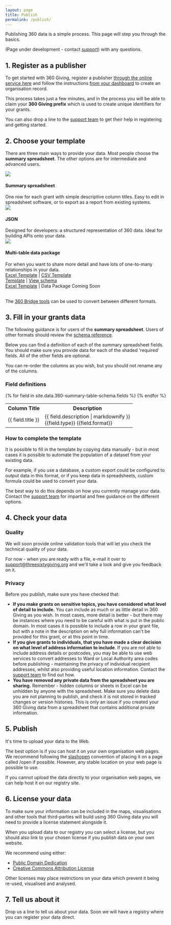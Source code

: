 ```yaml
---
layout: page
title: Publish
permalink: /publish/
---
```

<div id="toc"></div>

Publishing 360 data is a simple process. This page will step you through the basics. 

(Page under development - contact [support](/support/)) with any questions.


## 1. Register as a publisher

To get started with 360 Giving, register a publisher [through the online service here](http://data.threesixtygiving.org/user/register) and follow the instructions [from your dashboard](http://data.threesixtygiving.org/dashboard) to create an organisation record.

This process takes just a few minutes, and in the process you will be able to claim your **360 Giving prefix** which is used to create unique identifiers for your grants.

You can also drop a line to the [support team](/support/) to get their help in registering and getting started. 

## 2. Choose your template

There are three main ways to provide your data. Most people choose the **summary spreadsheet**. The other options are for intermediate and advanced users.

<div class="section">
<div class="col span_1_of_3 center-text">
<img src="{{site.baseurl}}/assets/img/spreadsheet.png" class="icon-image"/>
<h4>Summary spreadsheet</h4>
One row for each grant with simple descriptive column titles. Easy to edit in spreadsheet software, or to export as a report from existing systems.
</div>
<div class="col span_1_of_3 center-text">
<img src="{{site.baseurl}}/assets/img/json.png" class="icon-image"/>
<h4>JSON</h4>
Designed for developers: a structured representation of 360 data. Ideal for building APIs onto your data.
</div>
<div class="col span_1_of_3 center-text">
<img src="{{site.baseurl}}/assets/img/package.png" class="icon-image"/>
<h4>Multi-table data package</h4>
For when you want to share more detail and have lots of one-to-many relationships in your data. 
</div>
</div>

<div class="section">
<div class="col span_1_of_3 center-text">
<a href="/assets/standard/schema/summary-table/360-giving-schema-titles.xlsx">Excel Template</a> | <a href="/assets/standard/schema/summary-table/360-giving-schema-titles.csv/Activity.csv">CSV Template</a>
</div>
<div class="col span_1_of_3 center-text">
<a href="/assets/json-template-temp.json">Template</a> | <a href="/docs/#json-schema">View schema</a>
</div>
<div class="col span_1_of_3 center-text">
<a href="/assets/standard/schema/multi-table/360-giving-schema-fields.xlsx">Excel Template</a> | Data Package Coming Soon
</div>
</div>

<br clear="all"/>

The [360 Bridge tools](/tools/) can be used to convert between different formats. 

## 3. Fill in your grants data

The following guidance is for users of the **summary spreadsheet**. Users of other formats should review the [schema reference](/docs/).

Below you can find a definition of each of the summary spreadsheet fields. You should make sure you provide data for each of the shaded 'required' fields. All of the other fields are optional. 

You can re-order the columns as you wish, but you should not rename any of the columns. 

### Field definitions

<table class="reference-table">
    <tr>
        <th>Column Title</th>
        <th>Description</th>
    </tr>
{% for field in site.data.360-summary-table-schema.fields %}
<tr {%if field.required %}class="required_field"{%endif%}>
    <td class="col-title">{{ field.title }}</td>
    <td class="col-desc">{{ field.description | markdownify }}</br><span class="extra-info">{{field.type}} {{field.format}}</span></td>
</tr>
{% endfor %}
</table>

### How to complete the template

It is possible to fill in the template by copying data manually - but in most cases it is possible to automate the population of a dataset from your existing data.

For example, if you use a database, a custom export could be configured to output data in this format, or if you keep data in spreadsheets, custom formula could be used to convert your data. 

The best way to do this depends on how you currently manage your data. Contact the [support team](/support/) for impartial and free guidance on the different options.

## 4. Check your data

### Quality

We will soon provide online validation tools that will let you check the technical quality of your data.

For now - when you are ready with a file, e-mail it over to support@threesixtygiving.org and we'll take a look and give you feedback on it.

### Privacy

Before you publish, make sure you have checked that:

* **If you make grants on sensitive topics, you have considered what level of detail to include.** You can include as much or as little detail in 360 Giving as you wish. In most cases, more detail is better - but there may be instances where you need to be careful with what is put in the public domain. In most cases it is possible to include a row in your grant file, but with a note in the description on why full information can't be provided for this grant, or at this point in time.
* **If you give grants to individuals, that you have made a clear decision on what level of address information to include**. If you are not able to include address details or postcodes, you may be able to use web services to convert addresses to Ward or Local Authority area codes before publishing - maintaining the privacy of individual recipient addresses, whilst also providing useful location information. Contact the [support team](/support/) to find out how.
* **You have removed any private data from the spreadsheet you are sharing.** Remember - hidden columns or sheets in Excel can be unhidden by anyone with the spreadsheet. Make sure you delete data you are not planning to publish, and check it is not stored in tracked changes or version histories. This is only an issue if you created your 360 Giving data from a spreadsheet that contains additional private information.

## 5. Publish

It's time to upload your data to the Web. 

The best option is if you can host it on your own organisation web pages. We recommend following the [slashopen](http://slashopen.net) convention of placing it on a page called /open if possible. However, any stable location on your web page is possible to use.

If you cannot upload the data directly to your organisation web pages, we can help host it on our registry site. 

## 6. License your data

To make sure your information can be included in the maps, visualisations and other tools that third-parties will build using 360 Giving data you will need to provide a license statement alongside it.

When you upload data to our registry you can select a license, but you should also link to your chosen license if you publish data on your own website.

We recommend using either:

* [Public Domain Dedication](https://creativecommons.org/licenses/publicdomain/)
* [Creative Commons Attribution License](https://creativecommons.org/licenses/by/4.0/)

Other licenses may place restrictions on your data which prevent it being re-used, visualised and analysed. 


## 7. Tell us about it

Drop us a line to tell us about your data. Soon we will have a registry where you can register your data direct.



<script>
$('#toc').toc({
    'selectors': 'h2', //elements to use as headings
    'smoothScrolling': true, //enable or disable smooth scrolling on click
    'prefix': 'toc', //prefix for anchor tags and class names
    'onHighlight': function(el) {}, //called when a new section is highlighted 
    'highlightOnScroll': true, //add class to heading that is currently in focus
    'highlightOffset': 100, //offset to trigger the next headline
    'anchorName': function(i, heading, prefix) { //custom function for anchor name
        return prefix+i;
    },
    'headerText': function(i, heading, $heading) { //custom function building the header-item text
        return $heading.text();
    }
});
</script>
